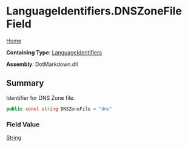 # LanguageIdentifiers\.DNSZoneFile Field

[Home](../../../README.md)

**Containing Type**: [LanguageIdentifiers](../README.md)

**Assembly**: DotMarkdown\.dll

## Summary

Identifier for DNS Zone file\.

```csharp
public const string DNSZoneFile = "dns"
```

### Field Value

[String](https://docs.microsoft.com/en-us/dotnet/api/system.string)

